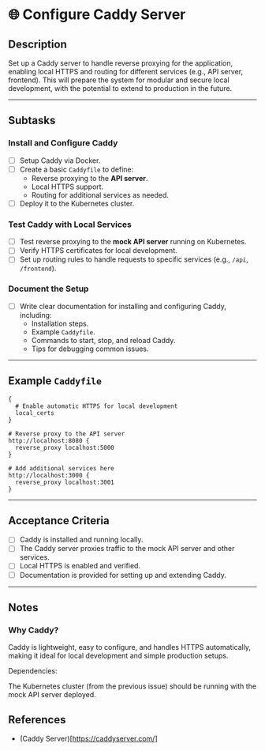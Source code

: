 # 🌐 Configure Caddy Server

## Description

Set up a Caddy server to handle reverse proxying for the application, enabling local HTTPS and routing for different services (e.g., API server, frontend). This will prepare the system for modular and secure local development, with the potential to extend to production in the future.

---

## Subtasks

### **Install and Configure Caddy**

- [ ] Setup Caddy via Docker.
- [ ] Create a basic `Caddyfile` to define:
  - Reverse proxying to the **API server**.
  - Local HTTPS support.
  - Routing for additional services as needed.
- [ ] Deploy it to the Kubernetes cluster.

### **Test Caddy with Local Services**
- [ ] Test reverse proxying to the **mock API server** running on Kubernetes.
- [ ] Verify HTTPS certificates for local development.
- [ ] Set up routing rules to handle requests to specific services (e.g., `/api`, `/frontend`).

### **Document the Setup**
- [ ] Write clear documentation for installing and configuring Caddy, including:
  - Installation steps.
  - Example `Caddyfile`.
  - Commands to start, stop, and reload Caddy.
  - Tips for debugging common issues.

---

## Example `Caddyfile`
```caddyfile
{
  # Enable automatic HTTPS for local development
  local_certs
}

# Reverse proxy to the API server
http://localhost:8080 {
  reverse_proxy localhost:5000
}

# Add additional services here
http://localhost:3000 {
  reverse_proxy localhost:3001
}
```

---

## Acceptance Criteria

- [ ] Caddy is installed and running locally.
- [ ] The Caddy server proxies traffic to the mock API server and other services.
- [ ] Local HTTPS is enabled and verified.
- [ ] Documentation is provided for setting up and extending Caddy.

---

## Notes

### Why Caddy?

Caddy is lightweight, easy to configure, and handles HTTPS automatically, making it ideal for local development and simple production setups.

Dependencies:

The Kubernetes cluster (from the previous issue) should be running with the mock API server deployed.

## References
- (Caddy Server)[https://caddyserver.com/]